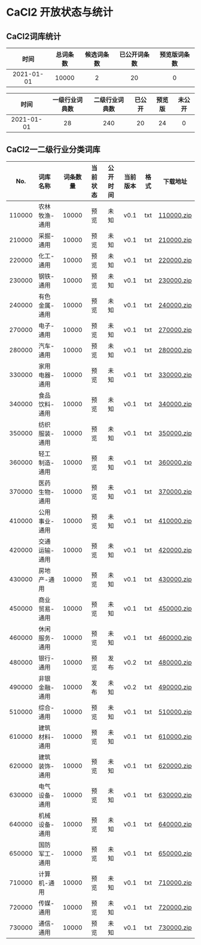 # CaCl2 开放状态与统计

## CaCl2词库统计

|  时间 |  总词条数 | 候选词条数 | 已公开词条数 | 预览版词条数 |
| :----: | :----: |  :----: | :----: | :----: | 
| 2021-01-01 | 10000 | 2 | 20 | 0 | 0 |

|  时间 | 一级行业词典数 | 二级行业词典数 | 已公开  | 预览版 | 未公开  | 
| :----: | :----: |  :----: | :----: | :----: | :----: |
| 2021-01-01 | 28 | 240 | 20 | 24 | 0 |

## CaCl2一二级行业分类词库
|  No.  |  词库名称 | 词条数量 | 当前状态 | 公开时间 | 当前版本 | 格式 | 下载地址 |
| :----:  | :----  |  :----: | :----: | :----: | :----: | :----: | :----: |
| 110000 | 农林牧渔-通用 | 10000 | 预览 | 未知| v0.1 | txt | [110000.zip](https://github.com/limccn/cacl2/blob/master/archive/preview/110000.zip) |
| 210000 | 采掘-通用 | 10000 | 预览 | 未知| v0.1 | txt | [210000.zip](https://github.com/limccn/cacl2/blob/master/archive/preview/210000.zip) |
| 220000 | 化工-通用 | 10000 | 预览 | 未知| v0.1 | txt | [220000.zip](https://github.com/limccn/cacl2/blob/master/archive/preview/220000.zip) |
| 230000 | 钢铁-通用 | 10000 | 预览 | 未知| v0.1 | txt | [230000.zip](https://github.com/limccn/cacl2/blob/master/archive/preview/230000.zip) |
| 240000 | 有色金属-通用 | 10000 | 预览 | 未知| v0.1 | txt | [240000.zip](https://github.com/limccn/cacl2/blob/master/archive/preview/240000.zip) |
| 270000 | 电子-通用 | 10000 | 预览 | 未知| v0.1 | txt | [270000.zip](https://github.com/limccn/cacl2/blob/master/archive/preview/270000.zip) |
| 280000 | 汽车-通用 | 10000 | 预览 | 未知| v0.1 | txt | [280000.zip](https://github.com/limccn/cacl2/blob/master/archive/preview/280000.zip) |
| 330000 | 家用电器-通用 | 10000 | 预览 | 未知| v0.1 | txt | [330000.zip](https://github.com/limccn/cacl2/blob/master/archive/preview/330000.zip) |
| 340000 | 食品饮料-通用 | 10000 | 预览 | 未知| v0.1 | txt | [340000.zip](https://github.com/limccn/cacl2/blob/master/archive/preview/340000.zip) |
| 350000 | 纺织服装-通用 | 10000 | 预览 | 未知| v0.1 | txt | [350000.zip](https://github.com/limccn/cacl2/blob/master/archive/preview/350000.zip) |
| 360000 | 轻工制造-通用 | 10000 | 预览 | 未知| v0.1 | txt | [360000.zip](https://github.com/limccn/cacl2/blob/master/archive/preview/360000.zip) |
| 370000 | 医药生物-通用 | 10000 | 预览 | 未知| v0.1 | txt | [370000.zip](https://github.com/limccn/cacl2/blob/master/archive/preview/370000.zip) |
| 410000 | 公用事业-通用 | 10000 | 预览 | 未知| v0.1 | txt | [410000.zip](https://github.com/limccn/cacl2/blob/master/archive/preview/410000.zip) |
| 420000 | 交通运输-通用 | 10000 | 预览 | 未知| v0.1 | txt | [420000.zip](https://github.com/limccn/cacl2/blob/master/archive/preview/420000.zip) |
| 430000 | 房地产-通用 | 10000 | 预览 | 未知| v0.1 | txt | [430000.zip](https://github.com/limccn/cacl2/blob/master/archive/preview/430000.zip) |
| 450000 | 商业贸易-通用 | 10000 | 预览 | 未知| v0.1 | txt | [450000.zip](https://github.com/limccn/cacl2/blob/master/archive/preview/450000.zip) |
| 460000 | 休闲服务-通用 | 10000 | 预览 | 未知| v0.1 | txt | [460000.zip](https://github.com/limccn/cacl2/blob/master/archive/preview/460000.zip) |
| 480000 | 银行-通用 | 10000 | 预览 | 发布| v0.2 | txt | [480000.zip](https://github.com/limccn/cacl2/blob/master/archive/v0.2/480000.zip) |
| 490000 | 非银金融-通用 | 10000 | 发布 | 未知| v0.2 | txt | [490000.zip](https://github.com/limccn/cacl2/blob/master/archive/v0.2/490000.zip) |
| 510000 | 综合-通用 | 10000 | 预览 | 未知| v0.1 | txt | [510000.zip](https://github.com/limccn/cacl2/blob/master/archive/preview/510000.zip) |
| 610000 | 建筑材料-通用 | 10000 | 预览 | 未知| v0.1 | txt | [610000.zip](https://github.com/limccn/cacl2/blob/master/archive/preview/610000.zip) |
| 620000 | 建筑装饰-通用 | 10000 | 预览 | 未知| v0.1 | txt | [620000.zip](https://github.com/limccn/cacl2/blob/master/archive/preview/620000.zip) |
| 630000 | 电气设备-通用 | 10000 | 预览 | 未知| v0.1 | txt | [630000.zip](https://github.com/limccn/cacl2/blob/master/archive/preview/630000.zip) |
| 640000 | 机械设备-通用 | 10000 | 预览 | 未知| v0.1 | txt | [640000.zip](https://github.com/limccn/cacl2/blob/master/archive/preview/640000.zip) |
| 650000 | 国防军工-通用 | 10000 | 预览 | 未知| v0.1 | txt | [650000.zip](https://github.com/limccn/cacl2/blob/master/archive/preview/650000.zip) |
| 710000 | 计算机-通用 | 10000 | 预览 | 未知| v0.1 | txt | [710000.zip](https://github.com/limccn/cacl2/blob/master/archive/preview/710000.zip) |
| 720000 | 传媒-通用 | 10000 | 预览 | 未知| v0.1 | txt | [720000.zip](https://github.com/limccn/cacl2/blob/master/archive/preview/720000.zip) |
| 730000 | 通信-通用 | 10000 | 预览 | 未知| v0.1 | txt | [730000.zip](https://github.com/limccn/cacl2/blob/master/archive/preview/730000.zip) |